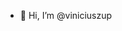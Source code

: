 - 👋 Hi, I’m @viniciuszup

<!---
viniciuszup/viniciuszup is a ✨ special ✨ repository because its `README.md` (this file) appears on your GitHub profile.
You can click the Preview link to take a look at your changes.
--->
